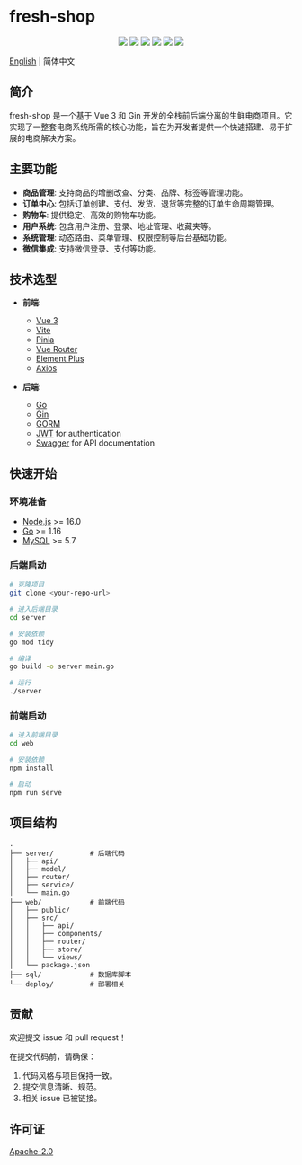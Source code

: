 
# fresh-shop

<div align="center">
  <img src="https://img.shields.io/badge/golang-1.16+-blue"/>
  <img src="https://img.shields.io/badge/gin-1.7+-lightBlue"/>
  <img src="https://img.shields.io/badge/vue-3.2+-brightgreen"/>
  <img src="https://img.shields.io/badge/vite-3.0+-green"/>
  <img src="https://img.shields.io/badge/pinia-2.0+-yellow"/>
  <img src="https://img.shields.io/badge/element--plus-2.2+-blueviolet"/>
</div>

[English](./README-en.md) | 简体中文

## 简介

fresh-shop 是一个基于 Vue 3 和 Gin 开发的全栈前后端分离的生鲜电商项目。它实现了一整套电商系统所需的核心功能，旨在为开发者提供一个快速搭建、易于扩展的电商解决方案。

## 主要功能

*   **商品管理**: 支持商品的增删改查、分类、品牌、标签等管理功能。
*   **订单中心**: 包括订单创建、支付、发货、退货等完整的订单生命周期管理。
*   **购物车**: 提供稳定、高效的购物车功能。
*   **用户系统**: 包含用户注册、登录、地址管理、收藏夹等。
*   **系统管理**: 动态路由、菜单管理、权限控制等后台基础功能。
*   **微信集成**: 支持微信登录、支付等功能。

## 技术选型

- **前端**:
  - [Vue 3](https://vuejs.org/)
  - [Vite](https://vitejs.dev/)
  - [Pinia](https://pinia.vuejs.org/)
  - [Vue Router](https://router.vuejs.org/)
  - [Element Plus](https://element-plus.org/)
  - [Axios](https://axios-http.com/)

- **后端**:
  - [Go](https://golang.org/)
  - [Gin](https://gin-gonic.com/)
  - [GORM](https://gorm.io/)
  - [JWT](https://jwt.io/) for authentication
  - [Swagger](https://swagger.io/) for API documentation

## 快速开始

### 环境准备

- [Node.js](https://nodejs.org/) >= 16.0
- [Go](https://golang.org/) >= 1.16
- [MySQL](https://www.mysql.com/) >= 5.7

### 后端启动

```bash
# 克隆项目
git clone <your-repo-url>

# 进入后端目录
cd server

# 安装依赖
go mod tidy

# 编译
go build -o server main.go

# 运行
./server
```

### 前端启动

```bash
# 进入前端目录
cd web

# 安装依赖
npm install

# 启动
npm run serve
```

## 项目结构

```
.
├── server/         # 后端代码
│   ├── api/
│   ├── model/
│   ├── router/
│   ├── service/
│   └── main.go
├── web/            # 前端代码
│   ├── public/
│   ├── src/
│   │   ├── api/
│   │   ├── components/
│   │   ├── router/
│   │   ├── store/
│   │   └── views/
│   └── package.json
├── sql/            # 数据库脚本
└── deploy/         # 部署相关
```

## 贡献

欢迎提交 issue 和 pull request！

在提交代码前，请确保：
1.  代码风格与项目保持一致。
2.  提交信息清晰、规范。
3.  相关 issue 已被链接。

## 许可证

[Apache-2.0](./LICENSE)
